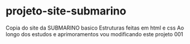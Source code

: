 # projeto-site-submarino
Copia do site da SUBMARINO basico
Estruturas feitas em html e css
Ao longo dos estudos e aprimoramentos vou modificando este projeto
001
